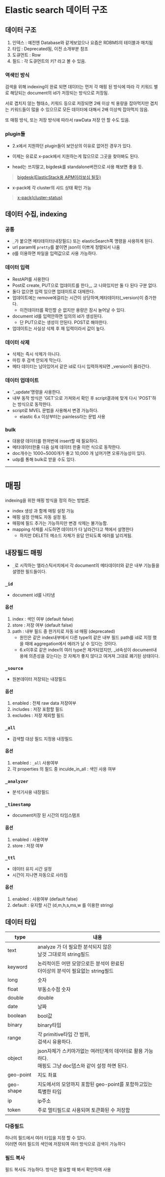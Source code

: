 # Elastic search 데이터 구조

## 데이터 구조

1. 인덱스 : 예전엔 Database와 같게보았으나 요즘은 RDBMS의 테이블과 매치됨
2. 타입 : Deprecated됨, 이전 소개부분 참조
3. 도큐먼트 : Row
4. 필드 : 각 도큐먼트의 키? 라고 볼 수 있음.

### 역색인 방식

검색을 위해 indexing이 완료 되면 데이터는 먼저 각 매핑 된 방식에 따라 각 키워드 별로 해당되는 document의 id가 저장되는 방식으로 저장됨.

서로 겹치지 않는 형태소, 키워드 등으로 저장되면 2배 이상 씩 용량을 잡아먹지만 겹치는 키워드들이 많을 수 있으므로 모든 데이터에 대해서 2배 이상씩 잡아먹지 않음.

또 매핑 방식, 또는 저장 방식에 따라서 rawData 저장 안 할 수도 있음.

### plugin들

- 2.x에서 지원하던 plugin들이 보안상의 이유로 없어진 경우가 있다.
- 이제는 유료로 x-pack에서 지원하는게 많으므로 그곳을 찾아봐도 된다.

- head는 쓰지말고, bigdesk를 standalone버전으로 사용 해보면 좋을 듯.
> [bigdesk(ElasticStack용 APM이라보심 될듯)](http://asuraiv.blogspot.com/2017/05/elasticsearch-5x-head-bigdesk.html)

- x-pack에 각 cluster의 샤드 상태 확인 가능
> [x-pack(cluster-status)](https://www.elastic.co/guide/en/x-pack/6.2/watch-cluster-status.html)



## 데이터 수집, indexing

### 공통
- `_`가 붙으면 메타데이터(내장필드) 또는 elasticSearch쪽 명령을 사용하게 된다.
- url param에 `pretty`를 붙이면 json이 이쁘게 정렬되서 나옴
- `@`를 이용하면 파일을 입력값으로 사용 가능하다.

### 데이터 입력

- RestAPI를 사용한다
- Post로 create, PUT으로 업데이트를 한다,,, 고 나와있지만 둘 다 된다 구분 없다.
- 둘다 없으면 입력 있으면 업데이트로 대체한다.
- 업데이트에는 remove에걸리는 시간이 상당하며,메타데이터(_version)이 증가한다.
    - 이전데이터를 확인할 순 없지만 용량은 잠시 늘어날 수 있다.
- document id를 입력안하면 임의의 id가 생성된다.
    - 단 PUT으로는 생성이 안된다. POST로 해야한다.
- 업데이트는 사실상 삭제 후 재 입력이라서 값이 높다.

### 데이터 삭제

- 삭제는 즉시 삭제가 아니다.
- 마킹 후 검색 안되게 막는다.
- 메타 데이터는 남아있어서 같은 id로 다시 입력하게되면 _version이 올라간다.

### 데이터 업데이트

- '_update'명령을 사용한다.
- 내부 동작 방식은 'GET'으로 가져와서 확인 후 script결과에 맞게 다시 'POST'하는 방식으로 동작한다.
- script로 MVEL 문법을 사용해서 변경 가능하다.
    - elastic 6.x 이상부터는 painless라는 문법 사용

### bulk

- 대용량 데이터를 한꺼번에 insert할 때 필요하다.
- 메타데이터한줄 다음 실제 데이터 한줄 이런 식으로 동작한다.
- doc개수는 1000~5000개가 좋고 10,000 개 넘어가면 오류가능성이 있다.
- udp를 통해 bulk로 받을 수도 있다.

---

# 매핑

indexing을 위한 매핑 방식을 정의 하는 방법론.

- index 생성 과 함께 매핑 설정 가능
- 매핑 설정 안해도 자동 설정 됨.
- 매핑에 필드 추가는 가능하지만 변경 삭제는 불가능함.
- mapping 삭제를 시도하면 데이터가 다 날라간다고 책에서 설명한다
    - 하지만 DELETE 메소드 자체가 응답 안되도록 에러를 날리게됨.

## 내장필드 매핑

- `_`로 시작하는 엘라스틱서치에서 각 document의 메타데이터와 같은 내부 기능들을 설명한 필드들이다.

### `_id`

- document id를 나타냄

#### 옵션

1. index : 색인 여부 (default false)
2. store : 저장 여부 (default false)
3. path : 내부 필드 중 한가지로 자동 id 매핑 (deprecated)
    - 원인은 같은 index내부에서 다른 type의 같은 내부 필드 path를 id로 지정 했을 때에 aggregation에서 에러가 날 수 있다는 것이다.
    - 6.x이후로 같은 index의 여러 type은 제거되었지만, _id속성이 document내용에 의존성을 갖는다는 것 자체가 좋지 않다고 여겨져 그대로 폐기된 상태이다.

### `_source`

- 원본데이터 저장되는 내장필드

#### 옵션

1. enabled : 전체 raw data 저장여부
2. includes : 저장 포함할 필드
3. excludes : 저장 제외할 필드

### `_all`

- 검색할 대상 필드 지정용 내장필드

#### 옵션

1. enabled : `_all` 사용여부
2. 각 properties 의 필드 중 inculde_in_all : 색인 사용 여부

### `_analyzer`

- 분석기사용 내장필드

### `_timestamp`

- document저장 된 시간의 타임스탬프

#### 옵션

1. enabled : 사용여부
2. store : 저장 여부

### `_ttl`

- 데이터 유지 시간 설정
- 시간이 지나면 자동으로 사라짐

#### 옵션

1. enabled : 사용여부 (default false)
2. default : 유지할 시간 (d,m,h,s,ms,w 를 이용한 string)

## 데이터 타입

|type|내용|
|---|---|
|text|analyze 가 더 필요한 분석되지 않은 </br>날것 그대로의 string필드|
|keyword|논리적이든 어떤 모양으로든 분석이 완료된 </br>더이상의 분석이 필요없는 string필드|
|long|숫자|
|float|부동소수점 숫자|
|double|double|
|date|날짜|
|boolean|bool값|
|binary|binary타입|
|range|각 primitive타입 간 범위,</br> 검색시 유용하다.|
|object|json자체가 스키마가없는 여러단계의 데이터로 활용 가능하다.</br> 매핑도 그냥 doc뎁스와 같이 설정 하면 된다.|
|geo-point|지도 좌표|
|geo-shape|지도에서의 모양까지 포함된 geo-point를 포함하고있는 특별한 타입|
|ip|ip주소|
|token|주로 멀티필드로 사용되며 토큰화된 수 저장함|

### 다중필드

하나의 필드에서 여러 타입을 지정 할 수 있다. </br>
이러면 여러 필드의 색인에 저장되여 여러 방식으로 검색이 가능하다

### 필드 복사

필드 복사도 가능하다. 방식은 필요할 때 봐서 확인하여 사용





